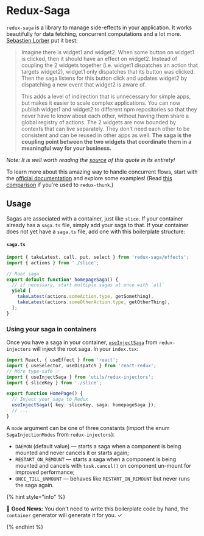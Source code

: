 # Redux-Saga

`redux-saga` is a library to manage side-effects in your application. It works beautifully for data fetching, concurrent computations and a lot more. [Sebastien Lorber](https://twitter.com/sebastienlorber) put it best:

> Imagine there is widget1 and widget2. When some button on widget1 is clicked,  then it should have an effect on widget2. Instead of coupling the 2 widgets together (i.e. widget1 dispatches an action that targets widget2), widget1 only dispatches that its button was clicked. Then the saga listens for this button click and updates widget2 by dispatching a new event that widget2 is aware of.
>
> This adds a level of indirection that is unnecessary for simple apps, but makes it easier to scale complex applications. You can now publish widget1 and widget2 to different npm repositories so that they never have to know about each other, without having them share a global registry of actions. The 2 widgets are now bounded by contexts that can live separately. They don't need each other to be consistent and can be reused in other apps as well. **The saga is the coupling point between the two widgets that coordinate them in a meaningful way for your business.**

_Note: It is well worth reading the [source](https://stackoverflow.com/questions/34570758/why-do-we-need-middleware-for-async-flow-in-redux/34623840#34623840) of this quote in its entirety!_

To learn more about this amazing way to handle concurrent flows, start with the [official documentation](https://redux-saga.github.io/redux-saga) and explore some examples! (Read [this comparison](https://stackoverflow.com/questions/34930735/pros-cons-of-using-redux-saga-with-es6-generators-vs-redux-thunk-with-es7-async/34933395) if you're used to `redux-thunk`.)

## Usage

Sagas are associated with a container, just like `slice`. If your container already has a `saga.ts` file, simply add your saga to that. If your container does not yet have a `saga.ts` file, add one with this boilerplate structure:

#### `saga.ts`

```ts
import { takeLatest, call, put, select } from 'redux-saga/effects';
import { actions } from './slice';

// Root saga
export default function* homepageSaga() {
  // if necessary, start multiple sagas at once with `all`
  yield [
    takeLatest(actions.someAction.type, getSomething),
    takeLatest(actions.someOtherAction.type, getOtherThing),
  ];
}
```

### Using your saga in containers

Once you have a saga in your container, [`useInjectSaga`](https://github.com/react-boilerplate/redux-injectors/blob/master/docs/api.md#useinjectsaga) from `redux-injectors` will inject the root saga. In your `index.tsx`:

```ts
import React, { useEffect } from 'react';
import { useSelector, useDispatch } from 'react-redux';
// More type-safe ✅
import { useInjectSaga } from 'utils/redux-injectors';
import { sliceKey } from './slice';

export function HomePage() {
  // Inject your saga to Redux
  useInjectSaga({ key: sliceKey, saga: homepageSaga });
  // ...
}
```

A `mode` argument can be one of three constants (import the enum `SagaInjectionModes` from `redux-injectors`):

- `DAEMON` (default value) — starts a saga when a component is being mounted and never cancels it or starts again;
- `RESTART_ON_REMOUNT` — starts a saga when a component is being mounted
  and cancels with `task.cancel()` on component un-mount for improved performance;
- `ONCE_TILL_UNMOUNT` — behaves like `RESTART_ON_REMOUNT` but never runs the saga again.

{% hint style="info" %}

🎉 **Good News:** You don't need to write this boilerplate code by hand, the `container` generator will generate it for you. ✓

{% endhint %}
